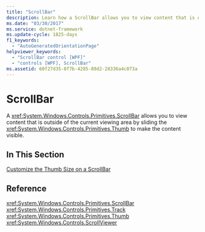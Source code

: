 ```yaml
---
title: "ScrollBar"
description: Learn how a ScrollBar allows you to view content that is outside of the current viewing area by sliding the Thumb to make the content visible.
ms.date: "03/30/2017"
ms.service: dotnet-framework
ms.update-cycle: 1825-days
f1_keywords:
  - "AutoGeneratedOrientationPage"
helpviewer_keywords:
  - "ScrollBar control [WPF]"
  - "controls [WPF], ScrollBar"
ms.assetid: 60f27d35-8f7b-4285-89d2-28336a4c073a
---
```

# ScrollBar

A <xref:System.Windows.Controls.Primitives.ScrollBar> allows you to view content that is outside of the current viewing area by sliding the <xref:System.Windows.Controls.Primitives.Thumb> to make the content visible.

## In This Section

[Customize the Thumb Size on a ScrollBar](how-to-customize-the-thumb-size-on-a-scrollbar.md)

## Reference

<xref:System.Windows.Controls.Primitives.ScrollBar>
  <xref:System.Windows.Controls.Primitives.Track>
  <xref:System.Windows.Controls.Primitives.Thumb>
  <xref:System.Windows.Controls.ScrollViewer>

